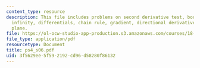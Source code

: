 ```yaml
---
content_type: resource
description: This file includes problems on second derivative test, boundaries and
  infinity, differentials, chain rule, gradient, directional derivative, and tangent
  plane.
file: https://ol-ocw-studio-app-production.s3.amazonaws.com/courses/18-02-multivariable-calculus-spring-2006/3f5629ee5f592192cd96d58280f86132_ps4_s06.pdf
file_type: application/pdf
resourcetype: Document
title: ps4_s06.pdf
uid: 3f5629ee-5f59-2192-cd96-d58280f86132
---
```

